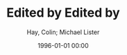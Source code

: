 ---
layout: post
title: Edited by Edited by

date: 1996-01-01 00:00
author: Hay, Colin; Michael Lister
year: 2003
---